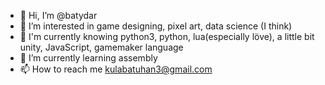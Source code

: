 - 👋 Hi, I’m @batydar
- 👀 I’m interested in game designing, pixel art, data science (I think)
- 💾 I'm currently knowing python3, python, lua(especially löve), a little bit unity, JavaScript, gamemaker language
- 🌱 I’m currently learning assembly
- 📫 How to reach me kulabatuhan3@gmail.com

<!---
batydar/batydar is a ✨ special ✨ repository because its `README.md` (this file) appears on your GitHub profile.
You can click the Preview link to take a look at your changes.
--->
